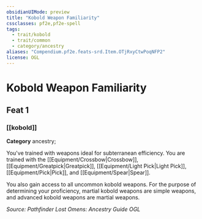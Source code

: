 ```yaml
---
obsidianUIMode: preview
title: "Kobold Weapon Familiarity"
cssclasses: pf2e,pf2e-spell
tags:
  - trait/kobold
  - trait/common
  - category/ancestry
aliases: "Compendium.pf2e.feats-srd.Item.OTjRxyCtwPoqNFP2"
license: OGL
---
```

# Kobold Weapon Familiarity
## Feat 1
### [[kobold]]

**Category** ancestry; 




You've trained with weapons ideal for subterranean efficiency. You are trained with the [[Equipment/Crossbow|Crossbow]], [[Equipment/Greatpick|Greatpick]], [[Equipment/Light Pick|Light Pick]], [[Equipment/Pick|Pick]], and [[Equipment/Spear|Spear]].

You also gain access to all uncommon kobold weapons. For the purpose of determining your proficiency, martial kobold weapons are simple weapons, and advanced kobold weapons are martial weapons.

*Source: Pathfinder Lost Omens: Ancestry Guide*
*OGL*